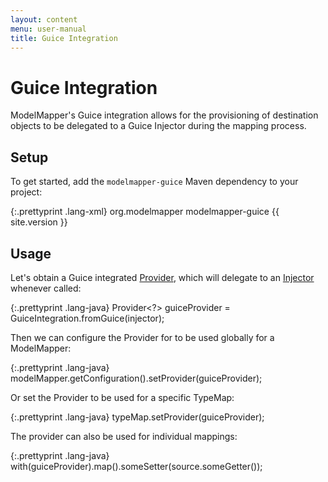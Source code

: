 ```yaml
---
layout: content
menu: user-manual
title: Guice Integration
---
```


# Guice Integration

ModelMapper's Guice integration allows for the provisioning of destination objects to be delegated to a Guice Injector during the mapping process. 

## Setup

To get started, add the `modelmapper-guice` Maven dependency to your project:

{:.prettyprint .lang-xml}
	<dependency>
	  <groupId>org.modelmapper</groupId>
	  <artifactId>modelmapper-guice</artifactId>
	  <version>{{ site.version }}</version>
	</dependency>

## Usage

Let's obtain a Guice integrated [Provider](/user-manual/provider), which will delegate to an [Injector](https://google-guice.googlecode.com/svn/trunk/latest-javadoc/com/google/inject/Injector.html) whenever called:

{:.prettyprint .lang-java}
	Provider<?> guiceProvider = GuiceIntegration.fromGuice(injector);

Then we can configure the Provider for to be used globally for a ModelMapper:

{:.prettyprint .lang-java}
	modelMapper.getConfiguration().setProvider(guiceProvider);

Or set the Provider to be used for a specific TypeMap:

{:.prettyprint .lang-java}
	typeMap.setProvider(guiceProvider);

The provider can also be used for individual mappings:

{:.prettyprint .lang-java}
	with(guiceProvider).map().someSetter(source.someGetter());